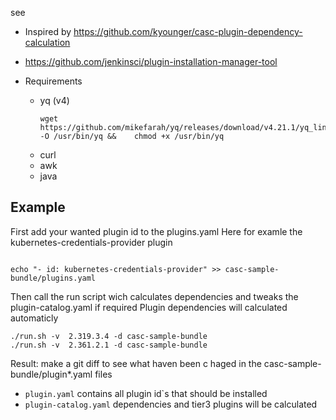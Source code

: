 
see 
* Inspired by https://github.com/kyounger/casc-plugin-dependency-calculation
* https://github.com/jenkinsci/plugin-installation-manager-tool 

* Requirements
  * yq (v4)
    ```
    wget https://github.com/mikefarah/yq/releases/download/v4.21.1/yq_linux_amd64  -O /usr/bin/yq &&    chmod +x /usr/bin/yq
    ```
  * curl
  * awk
  * java
    

## Example

First add your wanted plugin id to the plugins.yaml
Here for examle the kubernetes-credentials-provider plugin
```

echo "- id: kubernetes-credentials-provider" >> casc-sample-bundle/plugins.yaml
```

Then call the run script wich calculates dependencies and tweaks the plugin-catalog.yaml if required
Plugin dependencies will calculated automaticly
```
./run.sh -v  2.319.3.4 -d casc-sample-bundle
./run.sh -v  2.361.2.1 -d casc-sample-bundle
```

Result: make a git diff to see what haven been c haged in the casc-sample-bundle/plugin*.yaml files 

* `plugin.yaml` contains all plugin id`s that should be installed
* `plugin-catalog.yaml` dependencies and tier3 plugins will be calculated  







